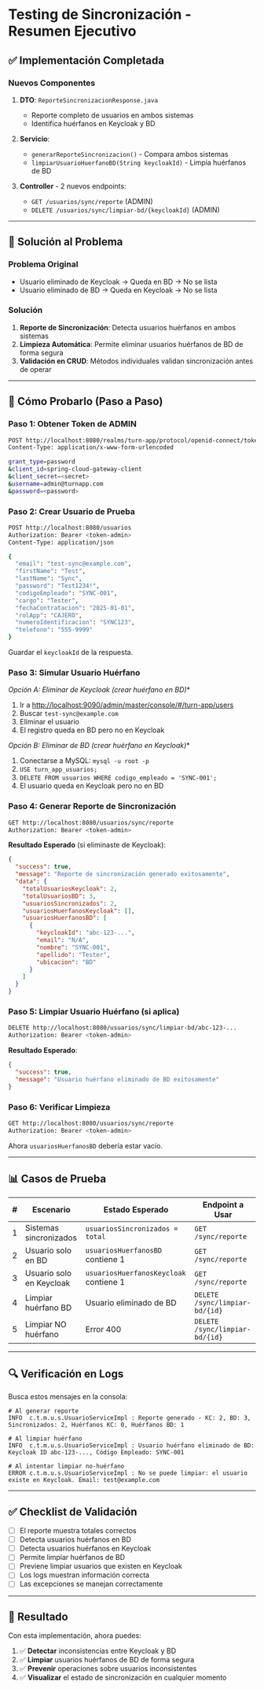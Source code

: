 # Testing de Sincronización - Resumen Ejecutivo

## ✅ Implementación Completada

### Nuevos Componentes

1. **DTO**: `ReporteSincronizacionResponse.java`
   - Reporte completo de usuarios en ambos sistemas
   - Identifica huérfanos en Keycloak y BD

2. **Servicio**:
   - `generarReporteSincronizacion()` - Compara ambos sistemas
   - `limpiarUsuarioHuerfanoBD(String keycloakId)` - Limpia huérfanos de BD

3. **Controller** - 2 nuevos endpoints:
   - `GET /usuarios/sync/reporte` (ADMIN)
   - `DELETE /usuarios/sync/limpiar-bd/{keycloakId}` (ADMIN)

---

## 🎯 Solución al Problema

### Problema Original

- Usuario eliminado de Keycloak → Queda en BD → No se lista
- Usuario eliminado de BD → Queda en Keycloak → No se lista

### Solución

1. **Reporte de Sincronización**: Detecta usuarios huérfanos en ambos sistemas
2. **Limpieza Automática**: Permite eliminar usuarios huérfanos de BD de forma segura
3. **Validación en CRUD**: Métodos individuales validan sincronización antes de operar

---

## 🧪 Cómo Probarlo (Paso a Paso)

### Paso 1: Obtener Token de ADMIN

```bash
POST http://localhost:8080/realms/turn-app/protocol/openid-connect/token
Content-Type: application/x-www-form-urlencoded

grant_type=password
&client_id=spring-cloud-gateway-client
&client_secret=<secret>
&username=admin@turnapp.com
&password=<password>
```

### Paso 2: Crear Usuario de Prueba

```bash
POST http://localhost:8080/usuarios
Authorization: Bearer <token-admin>
Content-Type: application/json

{
  "email": "test-sync@example.com",
  "firstName": "Test",
  "lastName": "Sync",
  "password": "Test1234!",
  "codigoEmpleado": "SYNC-001",
  "cargo": "Tester",
  "fechaContratacion": "2025-01-01",
  "rolApp": "CAJERO",
  "numeroIdentificacion": "SYNC123",
  "telefono": "555-9999"
}
```

Guardar el `keycloakId` de la respuesta.

### Paso 3: Simular Usuario Huérfano

  *Opción A: Eliminar de Keycloak (crear huérfano en BD)**

1. Ir a <http://localhost:9090/admin/master/console/#/turn-app/users>
2. Buscar `test-sync@example.com`
3. Eliminar el usuario
4. El registro queda en BD pero no en Keycloak

*Opción B: Eliminar de BD (crear huérfano en Keycloak)**

1. Conectarse a MySQL: `mysql -u root -p`
2. `USE turn_app_usuarios;`
3. `DELETE FROM usuarios WHERE codigo_empleado = 'SYNC-001';`
4. El usuario queda en Keycloak pero no en BD

### Paso 4: Generar Reporte de Sincronización

```bash
GET http://localhost:8080/usuarios/sync/reporte
Authorization: Bearer <token-admin>
```

**Resultado Esperado** (si eliminaste de Keycloak):

```json
{
  "success": true,
  "message": "Reporte de sincronización generado exitosamente",
  "data": {
    "totalUsuariosKeycloak": 2,
    "totalUsuariosBD": 3,
    "usuariosSincronizados": 2,
    "usuariosHuerfanosKeycloak": [],
    "usuariosHuerfanosBD": [
      {
        "keycloakId": "abc-123-...",
        "email": "N/A",
        "nombre": "SYNC-001",
        "apellido": "Tester",
        "ubicacion": "BD"
      }
    ]
  }
}
```

### Paso 5: Limpiar Usuario Huérfano (si aplica)

```bash
DELETE http://localhost:8080/usuarios/sync/limpiar-bd/abc-123-...
Authorization: Bearer <token-admin>
```

**Resultado Esperado**:

```json
{
  "success": true,
  "message": "Usuario huérfano eliminado de BD exitosamente"
}
```

### Paso 6: Verificar Limpieza

```bash
GET http://localhost:8080/usuarios/sync/reporte
Authorization: Bearer <token-admin>
```

Ahora `usuariosHuerfanosBD` debería estar vacío.

---

## 📊 Casos de Prueba

| # | Escenario | Estado Esperado | Endpoint a Usar |
|---|-----------|----------------|-----------------|
| 1 | Sistemas sincronizados | `usuariosSincronizados = total` | `GET /sync/reporte` |
| 2 | Usuario solo en BD | `usuariosHuerfanosBD` contiene 1 | `GET /sync/reporte` |
| 3 | Usuario solo en Keycloak | `usuariosHuerfanosKeycloak` contiene 1 | `GET /sync/reporte` |
| 4 | Limpiar huérfano BD | Usuario eliminado de BD | `DELETE /sync/limpiar-bd/{id}` |
| 5 | Limpiar NO huérfano | Error 400 | `DELETE /sync/limpiar-bd/{id}` |

---

## 🔍 Verificación en Logs

Busca estos mensajes en la consola:

```log
# Al generar reporte
INFO  c.t.m.u.s.UsuarioServiceImpl : Reporte generado - KC: 2, BD: 3, Sincronizados: 2, Huérfanos KC: 0, Huérfanos BD: 1

# Al limpiar huérfano
INFO  c.t.m.u.s.UsuarioServiceImpl : Usuario huérfano eliminado de BD: Keycloak ID abc-123-..., Código Empleado: SYNC-001

# Al intentar limpiar no-huérfano
ERROR c.t.m.u.s.UsuarioServiceImpl : No se puede limpiar: el usuario existe en Keycloak. Email: test@example.com
```

---

## ✅ Checklist de Validación

- [ ] El reporte muestra totales correctos
- [ ] Detecta usuarios huérfanos en BD
- [ ] Detecta usuarios huérfanos en Keycloak
- [ ] Permite limpiar huérfanos de BD
- [ ] Previene limpiar usuarios que existen en Keycloak
- [ ] Los logs muestran información correcta
- [ ] Las excepciones se manejan correctamente

---

## 🎉 Resultado

Con esta implementación, ahora puedes:

1. ✅ **Detectar** inconsistencias entre Keycloak y BD
2. ✅ **Limpiar** usuarios huérfanos de BD de forma segura
3. ✅ **Prevenir** operaciones sobre usuarios inconsistentes
4. ✅ **Visualizar** el estado de sincronización en cualquier momento
